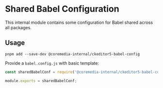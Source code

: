 # Shared Babel Configuration

This internal module contains some configuration for Babel shared across
all packages.

## Usage

```text
pnpm add --save-dev @coremedia-internal/ckeditor5-babel-config
```

Provide a `babel.config.js` with basic template:

```javascript
const sharedBabelConf = require('@coremedia-internal/ckeditor5-babel-config');

module.exports = sharedBabelConf;
```
